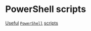 # PowerShell scripts

[Useful](https://github.com/fleschutz/PowerShell) [`PowerShell`](https://www.pdq.com/blog/top-powershell-commands-to-know/) [scripts](https://stackify.com/powershell-commands-every-developer-should-know/)
